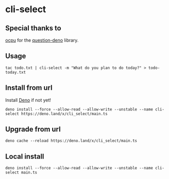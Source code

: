 # cli-select

## Special thanks to

[ocpu](https://github.com/ocpu) for the [question-deno](https://github.com/ocpu/question-deno) library. 

## Usage

```
tac todo.txt | cli-select -m "What do you plan to do today?" > todo-today.txt 
```

## Install from url

Install [Deno](https://deno.land/) if not yet!

```
deno install --force --allow-read --allow-write --unstable --name cli-select https://deno.land/x/cli_select/main.ts
```

## Upgrade from url

```
deno cache --reload https://deno.land/x/cli_select/main.ts
```

## Local install

```
deno install --force --allow-read --allow-write --unstable --name cli-select main.ts
```
